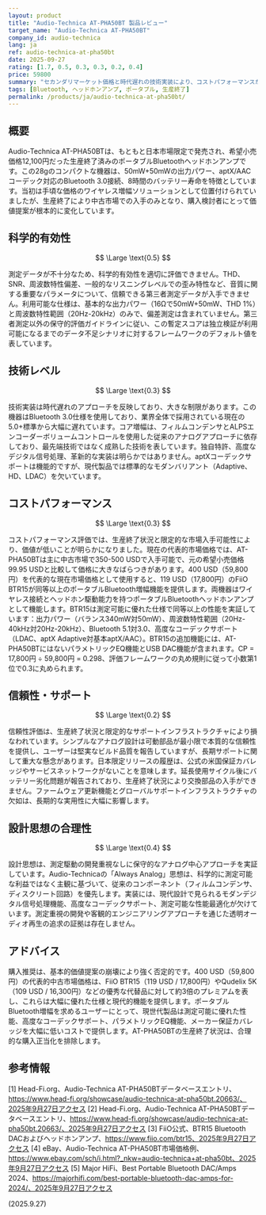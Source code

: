 ```yaml
---
layout: product
title: "Audio-Technica AT-PHA50BT 製品レビュー"
target_name: "Audio-Technica AT-PHA50BT"
company_id: audio-technica
lang: ja
ref: audio-technica-at-pha50bt
date: 2025-09-27
rating: [1.7, 0.5, 0.3, 0.3, 0.2, 0.4]
price: 59800
summary: "セカンダリマーケット価格と時代遅れの技術実装により、コストパフォーマンスが著しく損なわれた生産終了済みポータブルBluetoothヘッドホンアンプ。"
tags: [Bluetooth, ヘッドホンアンプ, ポータブル, 生産終了]
permalink: /products/ja/audio-technica-at-pha50bt/
---
```


## 概要

Audio-Technica AT-PHA50BTは、もともと日本市場限定で発売され、希望小売価格12,100円だった生産終了済みのポータブルBluetoothヘッドホンアンプです。この28gのコンパクトな機器は、50mW+50mWの出力パワー、aptX/AACコーデック対応のBluetooth 3.0接続、8時間のバッテリー寿命を特徴としています。当初は手頃な価格のワイヤレス増幅ソリューションとして位置付けられていましたが、生産終了により中古市場での入手のみとなり、購入検討者にとって価値提案が根本的に変化しています。

## 科学的有効性

$$ \Large \text{0.5} $$

測定データが不十分なため、科学的有効性を適切に評価できません。THD、SNR、周波数特性偏差、一般的なリスニングレベルでの歪み特性など、音質に関する重要なパラメータについて、信頼できる第三者測定データが入手できません。利用可能な仕様は、基本的な出力パワー（16Ωで50mW+50mW、THD 1%）と周波数特性範囲（20Hz-20kHz）のみで、偏差測定は含まれていません。第三者測定以外の保守的評価ガイドラインに従い、この暫定スコアは独立検証が利用可能になるまでのデータ不足シナリオに対するフレームワークのデフォルト値を表しています。

## 技術レベル

$$ \Large \text{0.3} $$

技術実装は時代遅れのアプローチを反映しており、大きな制限があります。この機器はBluetooth 3.0仕様を使用しており、業界全体で採用されている現在の5.0+標準から大幅に遅れています。コア増幅は、フィルムコンデンサとALPSエンコーダーボリュームコントロールを使用した従来のアナログアプローチに依存しており、最先端技術ではなく成熟した技術を表しています。独自特許、高度なデジタル信号処理、革新的な実装は明らかではありません。aptXコーデックサポートは機能的ですが、現代製品では標準的なモダンバリアント（Adaptive、HD、LDAC）を欠いています。

## コストパフォーマンス

$$ \Large \text{0.3} $$

コストパフォーマンス評価では、生産終了状況と限定的な市場入手可能性により、価値が低いことが明らかになりました。現在の代表的市場価格では、AT-PHA50BTは主に中古市場で350-500 USDで入手可能で、元の希望小売価格99.95 USDと比較して価格に大きなばらつきがあります。400 USD（59,800円）を代表的な現在市場価格として使用すると、119 USD（17,800円）のFiiO BTR15が同等以上のポータブルBluetooth増幅機能を提供します。両機器はワイヤレス接続とヘッドホン駆動能力を持つポータブルBluetoothヘッドホンアンプとして機能します。BTR15は測定可能に優れた仕様で同等以上の性能を実証しています：出力パワー（バランス340mW対50mW）、周波数特性範囲（20Hz-40kHz対20Hz-20kHz）、Bluetooth 5.1対3.0、高度なコーデックサポート（LDAC、aptX Adaptive対基本aptX/AAC）。BTR15の追加機能には、AT-PHA50BTにはないパラメトリックEQ機能とUSB DAC機能が含まれます。CP = 17,800円 ÷ 59,800円 = 0.298、評価フレームワークの丸め規則に従って小数第1位で0.3に丸められます。

## 信頼性・サポート

$$ \Large \text{0.2} $$

信頼性評価は、生産終了状況と限定的なサポートインフラストラクチャにより損なわれています。シンプルなアナログ設計は可動部品が最小限で本質的な信頼性を提供し、ユーザーは堅実なビルド品質を報告していますが、長期サポートに関して重大な懸念があります。日本限定リリースの履歴は、公式の米国保証カバレッジやサービスネットワークがないことを意味します。延長使用サイクル後にバッテリー劣化問題が報告されており、生産終了状況により交換部品の入手ができません。ファームウェア更新機能とグローバルサポートインフラストラクチャの欠如は、長期的な実用性に大幅に影響します。

## 設計思想の合理性

$$ \Large \text{0.4} $$

設計思想は、測定駆動の開発重視なしに保守的なアナログ中心アプローチを実証しています。Audio-Technicaの「Always Analog」思想は、科学的に測定可能な利益ではなく主観に基づいて、従来のコンポーネント（フィルムコンデンサ、ディスクリート回路）を優先します。実装には、現代設計で見られるモダンデジタル信号処理機能、高度なコーデックサポート、測定可能な性能最適化が欠けています。測定重視の開発や客観的エンジニアリングアプローチを通じた透明オーディオ再生の追求の証拠は存在しません。

## アドバイス

購入推奨は、基本的価値提案の崩壊により強く否定的です。400 USD（59,800円）の代表的中古市場価格は、FiiO BTR15（119 USD / 17,800円）やQudelix 5K（109 USD / 16,300円）などの優秀な代替品に対して約3倍のプレミアムを表し、これらは大幅に優れた仕様と現代的機能を提供します。ポータブルBluetooth増幅を求めるユーザーにとって、現世代製品は測定可能に優れた性能、高度なコーデックサポート、パラメトリックEQ機能、メーカー保証カバレッジを大幅に低いコストで提供します。AT-PHA50BTの生産終了状況は、合理的な購入正当化を排除します。

## 参考情報

[1] Head-Fi.org、Audio-Technica AT-PHA50BTデータベースエントリ、https://www.head-fi.org/showcase/audio-technica-at-pha50bt.20663/、2025年9月27日アクセス
[2] Head-Fi.org、Audio-Technica AT-PHA50BTデータベースエントリ、https://www.head-fi.org/showcase/audio-technica-at-pha50bt.20663/、2025年9月27日アクセス
[3] FiiO公式、BTR15 Bluetooth DACおよびヘッドホンアンプ、https://www.fiio.com/btr15、2025年9月27日アクセス
[4] eBay、Audio-Technica AT-PHA50BT市場価格例、https://www.ebay.com/sch/i.html?_nkw=audio-technica+at-pha50bt、2025年9月27日アクセス
[5] Major HiFi、Best Portable Bluetooth DAC/Amps 2024、https://majorhifi.com/best-portable-bluetooth-dac-amps-for-2024/、2025年9月27日アクセス

(2025.9.27)